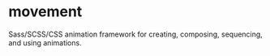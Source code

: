 movement
========

Sass/SCSS/CSS animation framework for creating, composing, sequencing, and using animations.
